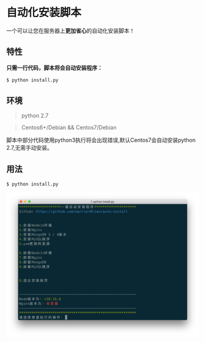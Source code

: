 # 自动化安装脚本

一个可以让您在服务器上**更加省心**的自动化安装脚本！

## 特性

**只需一行代码，脚本将会自动安装程序：**

```sh
$ python install.py
```

## 环境

> python 2.7

> Centos6+/Debian && Centos7/Debian

脚本中部分代码使用python3执行将会出现错误,默认Centos7会自动安装python 2.7,无需手动安装。

## 用法

```sh
$ python install.py
```

![install](https://github.com/warriorBrian/auto-install/blob/master/screen/install.png)